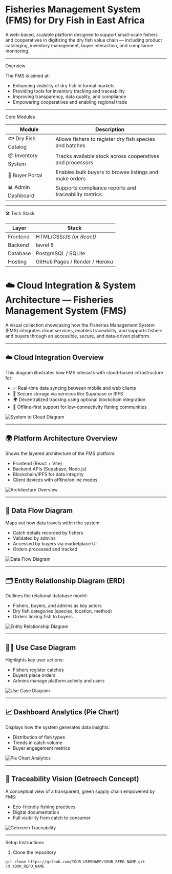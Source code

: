 # Fisheries Management System (FMS) for Dry Fish in East Africa

A web-based, scalable platform designed to support small-scale fishers and cooperatives in digitizing the dry fish value chain — including product cataloging, inventory management, buyer interaction, and compliance monitoring.

---

  Overview

The FMS is aimed at:
- Enhancing visibility of dry fish in formal markets
- Providing tools for inventory tracking and traceability
- Improving transparency, data quality, and compliance
- Empowering cooperatives and enabling regional trade

---

 Core Modules

| Module           | Description                                                |
|------------------|------------------------------------------------------------|
| 🐟 Dry Fish Catalog | Allows fishers to register dry fish species and batches    |
| 📦 Inventory System | Tracks available stock across cooperatives and processors  |
| 🛒 Buyer Portal     | Enables bulk buyers to browse listings and make orders     |
| 📊 Admin Dashboard  | Supports compliance reports and traceability metrics       |

---

 🛠️ Tech Stack

| Layer     | Stack                  |
|-----------|------------------------|
| Frontend  | HTML/CSS/JS *(or React)* |
| Backend   | lavrel 8 |
| Database  | PostgreSQL / SQLite    |
| Hosting   | GitHub Pages / Render / Heroku |
# ☁️ Cloud Integration & System Architecture — Fisheries Management System (FMS)

A visual collection showcasing how the Fisheries Management System (FMS) integrates cloud services, enables traceability, and supports fishers and buyers through an accessible, secure, and data-driven platform.

---

## ☁️ Cloud Integration Overview

This diagram illustrates how FMS interacts with cloud-based infrastructure for:

- ✅ Real-time data syncing between mobile and web clients
- 🔐 Secure storage via services like Supabase or IPFS
- 🌍 Decentralized tracking using optional blockchain integration
- 📱 Offline-first support for low-connectivity fishing communities

![System to Cloud Diagram](https://github.com/user-attachments/assets/b7c85241-5baf-4faf-874e-41650d777252)

---

## 🌍 Platform Architecture Overview

Shows the layered architecture of the FMS platform:
- Frontend (React + Vite)
- Backend APIs (Supabase, Node.js)
- Blockchain/IPFS for data integrity
- Client devices with offline/online modes

![Architecture Overview](https://github.com/user-attachments/assets/74172459-b307-4b51-8e46-ae41b90fa322)

---

## 🔄 Data Flow Diagram

Maps out how data travels within the system:
- Catch details recorded by fishers
- Validated by admins
- Accessed by buyers via marketplace UI
- Orders processed and tracked

![Data Flow Diagram](https://github.com/user-attachments/assets/7e0ee364-47e8-4fdd-9804-203cf19dd95e)

---

## 🗂️ Entity Relationship Diagram (ERD)

Outlines the relational database model:
- Fishers, buyers, and admins as key actors
- Dry fish categories (species, location, method)
- Orders linking fish to buyers

![Entity Relationship Diagram](https://github.com/user-attachments/assets/0781e598-03aa-49d1-a5a9-82ac6daedac3)

---

## 🧑‍⚖️ Use Case Diagram

Highlights key user actions:
- Fishers register catches
- Buyers place orders
- Admins manage platform activity and users

![Use Case Diagram](https://github.com/user-attachments/assets/056d906d-c333-438d-8955-f85d3779bc43)

---

## 📈 Dashboard Analytics (Pie Chart)

Displays how the system generates data insights:
- Distribution of fish types
- Trends in catch volume
- Buyer engagement metrics

![Pie Chart Analytics](https://github.com/user-attachments/assets/0d0e4e3f-d7fa-4da9-9a91-23927f20fb82)

---

## 🌿 Traceability Vision (Getreech Concept)

A conceptual view of a transparent, green supply chain empowered by FMS:
- Eco-friendly fishing practices
- Digital documentation
- Full visibility from catch to consumer

![Getreech Traceability](https://github.com/user-attachments/assets/6daf30d2-fb2a-44ee-a4b3-ac5409a98b37)

---

   Setup Instructions

 1. Clone the repository
```bash
git clone https://github.com/YOUR_USERNAME/YOUR_REPO_NAME.git
cd YOUR_REPO_NAME
